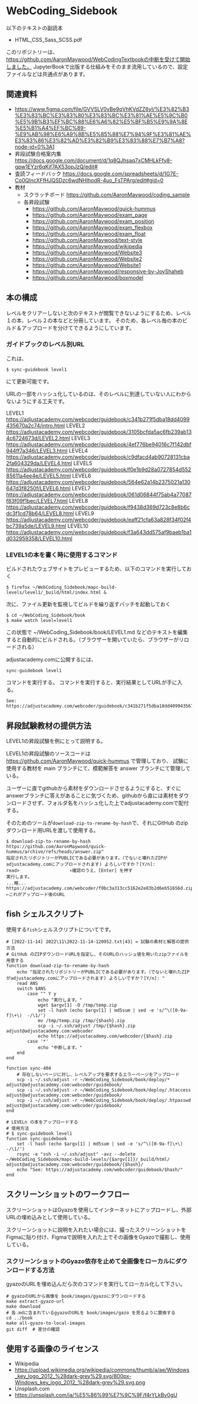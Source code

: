 # WebCoding_Sidebook

以下のテキストの副読本
- HTML_CSS_Sass_SCSS.pdf

このリポジトリーは、https://github.com/AaronMaywood/WebCodingTextbookの中断を受けて開始しました。
JupyterBookで出版する仕組みをそのまま流用しているので、設定ファイルなどは共通点があります。

## 関連資料
- https://www.figma.com/file/GVVSLV0yBe9qVhKVdZZ6yI/%E3%82%B3%E3%83%BC%E3%83%80%E3%83%BC%E3%81%AE%E5%9C%B0%E5%9B%B3%EF%BC%88%E6%A6%82%E5%BF%B5%E9%9A%8E%E5%B1%A4%EF%BC%89-%E9%AB%98%E6%A9%8B%E5%85%88%E7%94%9F%E3%81%AE%E3%83%86%E3%82%AD%E3%82%B9%E3%83%88%E7%B7%A8?node-id=0%3A1
- 昇段試験合格案内集
	https://docs.google.com/document/d/1q8QJhsaq7xCMHLkFfy8-gpw1EYzr6qKif7AX53opJzQ/edit#
- 査読フィードバック
	https://docs.google.com/spreadsheets/d/1G7E-Co0QIncXFfHJQSDzc6wdNHIhodR-4uo_FsTPArg/edit#gid=0 
- 教材
  - スクラッチボード https://github.com/AaronMaywood/coding_sample
  - 各昇段試験
    - https://github.com/AaronMaywood/quick-hummus
    - https://github.com/AaronMaywood/exam_page
    - https://github.com/AaronMaywood/exam_position
    - https://github.com/AaronMaywood/exam_flexbox
    - https://github.com/AaronMaywood/exam_float
    - https://github.com/AaronMaywood/text-style
    - https://github.com/AaronMaywood/wikipedia
    - https://github.com/AaronMaywood/Website3
    - https://github.com/AaronMaywood/Website2
    - https://github.com/AaronMaywood/Website1
    - https://github.com/AaronMaywood/responsive-by-JoyShaheb 
    - https://github.com/AaronMaywood/boxmodel

## 本の構成

レベルをクリアーしないと次のテキストが閲覧できないようにするため、レベル１の本、レベル２の本などと分冊しています。
そのため、各レベル毎の本のビルド＆アップロードを分けてできるようにしています。

### ガイドブックのレベル別URL

これは、
```
$ sync-guidebook level1
```
にて更新可能です。

URLの一部をハッシュ化しているのは、そのレベルに到達していない人にわからないようにする工夫です。

LEVEL1
https://adjustacademy.com/webcoder/guidebook/c341b271f5dba18dd4099435670a2c74/intro.html
LEVEL2
https://adjustacademy.com/webcoder/guidebook/3105bcfda5ac6fb239ab134c6724673d/LEVEL2.html
LEVEL3
https://adjustacademy.com/webcoder/guidebook/4ef776be94016c7f142dbf944ff7a346/LEVEL3.html
LEVEL4
https://adjustacademy.com/webcoder/guidebook/c9dfacd4ab90728131cba2fa604329da/LEVEL4.html
LEVEL5
https://adjustacademy.com/webcoder/guidebook/f0e1b9d28a0727854d55285611a4ee4e/LEVEL5.html
LEVEL6
https://adjustacademy.com/webcoder/guidebook/564e62a14b2375021a130647d3f8250f/LEVEL6.html
LEVEL7
https://adjustacademy.com/webcoder/guidebook/061d06844f75ab4a77087f83f09f1bec/LEVEL7.html
LEVEL8
https://adjustacademy.com/webcoder/guidebook/f9438d369d723c8e8b6cdc3f1cd78b64/LEVEL8.html
LEVEL9
https://adjustacademy.com/webcoder/guidebook/eaff21cfa63a828f34f02f4bc739a5de/LEVEL9.html
LEVEL10
https://adjustacademy.com/webcoder/guidebook/f3a643dd575af9baeb1ba1d032959358/LEVEL10.html


### LEVEL1の本を書く時に使用するコマンド

ビルドされたウェブサイトをプレビューするため、以下のコマンドを実行しておく
```
$ firefox ~/WebCoding_Sidebook/mapc-build-levels/level1/_build/html/index.html &
```
次に、ファイル更新を監視してビルドを繰り返すバッチを起動しておく
```
$ cd ~/WebCoding_Sidebook/book
$ make watch level=level1
```

この状態で ~/WebCoding_Sidebook/book/LEVEL1.md などのテキストを編集すると自動的にビルドされる。（ブラウザーを開いていたら、ブラウザーがリロードされる）

adjustacademy.comに公開するには、
```
sync-guidebook level1
```
コマンドを実行する。
コマンドを実行すると、実行結果としてURLが手に入る。
```
See: https://adjustacademy.com/webcoder/guidebook/c341b271f5dba18dd4099435670a2c74/
```

## 昇段試験教材の提供方法

LEVEL1の昇段試験を例にとって説明する。

LEVEL1の昇段試験のソースコードは
https://github.com/AaronMaywood/quick-hummus
で管理しており、
試験に使用する教材を main ブランチにて、模範解答を answer ブランチにて管理している。

ユーザーに直でgithubから素材をダウンロードさせるようにすると、すぐにanswerブランチに答えがあることに気づくため、githubから直には素材をダウンロードさせず、フォルダ名をハッシュ化した上でadjustacademy.comで配付する。

そのためのツールが`download-zip-to-rename-by-hash`で、それにGitHub のzipダウンロード用URLを渡して使用する。
```
$ download-zip-to-rename-by-hash https://github.com/AaronMaywood/quick-hummus/archive/refs/heads/answer.zip^
指定されたリポジトリーがPUBLICである必要があります。（でないと壊れたZIPがadjustacademy.comにアップロードされます) よろしいですか？[Y/n]:
read>                   ↑確認のうえ、[Enter] を押す
実行します。
...略...
https://adjustacademy.com/webcoder/f0bc3a313cc5162e2e83b2d6eb51656d.zip    ←これがアップロード後のURL
```

## fish シェルスクリプト

使用する`fish`シェルスクリプトについてです。

```~.config/fish/config.fish
# [2022-11-14] 2022\11\2022-11-14-120952.txt|43| = 試験の素材と解答の提供方法
# GitHub のZIPダウンロードURLを指定し、そのURLのハッシュ値を用いたzipファイルを用意する
function download-zip-to-rename-by-hash
	echo "指定されたリポジトリーがPUBLICである必要があります。（でないと壊れたZIPがadjustacademy.comにアップロードされます) よろしいですか？[Y/n]: "
	read ANS
	switch $ANS
		case "" Y y
			echo "実行します。"
			wget $argv[1] -O /tmp/temp.zip
			set -l hash (echo $argv[1] | md5sum | sed -e 's/^\([0-9a-f]\+\)  -/\1/')
			mv /tmp/temp.zip /tmp/{$hash}.zip
			scp -i ~/.ssh/adjust /tmp/{$hash}.zip adjust@adjustacademy.com:webcoder
			echo https://adjustacademy.com/webcoder/{$hash}.zip
		case '*'
			echo "中断します。"
	end
end

function sync-404
	# 存在しないページに対し、レベルアップを要求するエラーページをアップロード
	scp -i ~/.ssh/adjust -r ~/WebCoding_Sidebook/book/deploy/* adjust@adjustacademy.com:webcoder/guidebook/
	scp -i ~/.ssh/adjust -r ~/WebCoding_Sidebook/book/deploy/.htaccess adjust@adjustacademy.com:webcoder/guidebook/
	scp -i ~/.ssh/adjust -r ~/WebCoding_Sidebook/book/deploy/.htpasswd adjust@adjustacademy.com:webcoder/guidebook/
end

# LEVELn の本をアップロードする
# 使用方法
# $ sync-guidebook level1
function sync-guidebook
	set -l hash (echo $argv[1] | md5sum | sed -e 's/^\([0-9a-f]\+\)  -/\1/')
	rsync -e "ssh -i ~/.ssh/adjust" -avz --delete ~/WebCoding_Sidebook/mapc-build-levels/{$argv[1]}/_build/html/ adjust@adjustacademy.com:webcoder/guidebook/{$hash}/
	echo "See: https://adjustacademy.com/webcoder/guidebook/$hash/"
end
```

## スクリーンショットのワークフロー

スクリーンショットはGyazoを使用してインターネットにアップロードし、外部URLの埋め込みとして使用している。

スクリーンショットに説明を入れたい場合には、撮ったスクリーンショットをFigmaに貼り付け、Figmaで説明を入れた上でその画像をGyazoで撮影し、使用している。


### スクリーンショットのGyazo依存を止めて全画像をローカルにダウンロードする方法

gyazoのURLを埋め込んだら次のコマンドを実行してローカル化して下さい。

```
# gyazoのURLから画像を book/images/gyazoにダウンロードする
make extract-gyazo-url
make download
# 各.mdに含まれているgyazoのURLを book/images/gazo を見るように置換する
cd ../book
make all-gyazo-to-local-images
git diff  # 差分の確認
```

## 使用する画像のライセンス
- Wikipedia 
 - https://upload.wikimedia.org/wikipedia/commons/thumb/a/ae/Windows_key_logo_2012_%28dark-grey%29.svg/800px-Windows_key_logo_2012_%28dark-grey%29.svg.png
- Unsplash.com
 - https://unsplash.com/ja/%E5%86%99%E7%9C%9F/f4rYLkBy0gU

